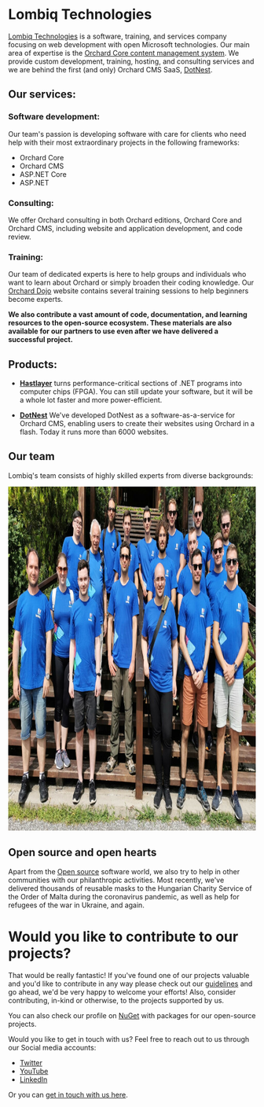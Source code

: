 # Lombiq Technologies 



[Lombiq Technologies](https://lombiq.com) is a software, training, and services company focusing on web development with open Microsoft technologies. 
Our main area of expertise is the [Orchard Core content management system](https://www.orchardcore.net/). We provide custom development, training, hosting, and consulting services and we are behind the first (and only) Orchard CMS SaaS, [DotNest](https://dotnest.com).


## Our services:

### Software development: 
Our team's passion is developing software with care for clients who need help with their most extraordinary projects in the following frameworks:

- Orchard Core
- Orchard CMS
- ASP.NET Core
- ASP.NET

### Consulting:
We offer Orchard consulting in both Orchard editions, Orchard Core and Orchard CMS, including website and application development, and code review.

### Training:
Our team of dedicated experts is here to help groups and individuals who want to learn about Orchard or simply broaden their coding knowledge. Our [Orchard Dojo](https://orcharddojo.net/) website contains several training sessions to help beginners become experts.


**We also contribute a vast amount of code, documentation, and learning resources to the open-source ecosystem. These materials are also available for our partners to use even after we have delivered a successful project.**


## Products:

* [**Hastlayer**](https://hastlayer.com/) turns performance-critical sections of .NET programs into computer chips (FPGA). You can still update your software, but it will be a whole lot faster and more power-efficient.
  

* [**DotNest**](https://dotnest.com/) We've developed DotNest as a software-as-a-service for Orchard CMS, enabling users to create their websites using Orchard in a flash. Today it runs more than 6000 websites.


## Our team

Lombiq's team consists of highly skilled experts from diverse backgrounds:

 
 <img src="lombiq-team-2021-summer_50.jpg" alt="lombiq team 2021 summer" width="1000"  height="700">


## Open source and open hearts

Apart from the [Open source](https://lombiq.com/open-source) software world, we also try to help in other communities with our philanthropic activities. Most recently, we've delivered thousands of reusable masks to the Hungarian Charity Service of the Order of Malta during the coronavirus pandemic, as well as help for refugees of the war in Ukraine, and again.

# Would you like to contribute to our projects?



That would be really fantastic! If you've found one of our projects valuable and you'd like to contribute in any way please check out our [guidelines](https://lombiq.com/open-source-guidelines) and go ahead, we'd be very happy to welcome your efforts! Also, consider contributing, in-kind or otherwise, to the projects supported by us.

You can also check our profile on [NuGet](https://www.nuget.org/profiles/Lombiq) with packages for our open-source projects.

Would you like to get in touch with us? Feel free to reach out to us through our Social media accounts:
* [Twitter](https://twitter.com/Lombiq)
* [YouTube](https://www.youtube.com/c/LombiqTechnologies)
* [LinkedIn](https://www.linkedin.com/company/3162451/) 

Or you can [get in touch with us here](https://lombiq.com/contact-us).
